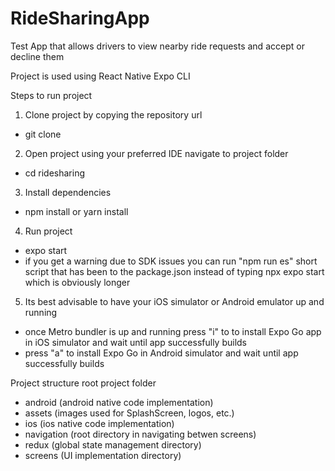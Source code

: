 # RideSharingApp
Test App that allows drivers to view nearby ride requests and accept or decline them

Project is used using React Native Expo CLI

Steps to run project
1. Clone project by copying the repository url
  - git clone <repository-url>
  
2. Open project using your preferred IDE navigate to project folder
  - cd ridesharing

3. Install dependencies
  - npm install or yarn install

4. Run project
  - expo start
  - if you get a warning due to SDK issues you can run "npm run es"
  short script that has been to the package.json instead of typing npx expo start which is obviously longer

5. Its best advisable to have your iOS simulator or Android emulator up and running
  - once Metro bundler is up and running press "i" to to install Expo Go app in iOS simulator and wait until app successfully builds
  - press "a" to install Expo Go in Android simulator and wait until app successfully builds

Project structure
root project folder
 - android (android native code implementation)
 - assets (images used for SplashScreen, logos, etc.)
 - ios (ios native code implementation)
 - navigation (root directory in navigating betwen screens)
 - redux (global state management directory)
 - screens (UI implementation directory)
